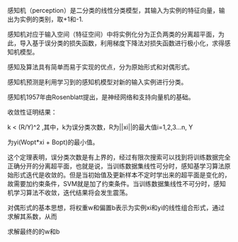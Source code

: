 

感知机（perception）是二分类的线性分类模型，其输入为实例的特征向量，输出为实例的类别，取+1和-1.

感知机对应于输入空间（特征空间）中将实例化分为正负两类的分离超平面，为此，导入基于误分类的损失函数，利用梯度下降法对损失函数进行极小化，求得感知机模型。

感知及算法具有简单而易于实现的优点，分为原始形式和对偶形式。

感知机预测是利用学习到的感知机模型对新的输入实例进行分类。

感知机1957年由Rosenblatt提出，是神经网络和支持向量机的基础。

收敛性证明结果：

k < (R/Y)^2 ,其中，k为误分类次数，R为||xi||的最大值i=1,2,3...n, Y

为yi(Wopt*xi + Bopt)的最小值。

这个定理表明，误分类次数是有上界的，经过有限次搜索可以找到将训练数据完全正确分开的分离超平面，也就是说，当训练数据集线性可分时，感知基学习算法原始形式迭代是收敛的。但是当初始值及更新样本不定时学出来的超平面是变化的，故需要加约束条件，SVM就是加了约束条件。当训练数据集线性不可分时，感知机学习算法不收敛，迭代结果将会发生震荡。

对偶形式的基本思想，将权重w和偏置b表示为实例xi和yi的线性组合形式，通过求解其系数，从而

求解最终的的w和b
